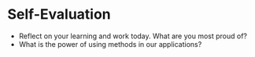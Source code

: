# Self-Evaluation

- Reflect on your learning and work today. What are you most proud of?
- What is the power of using methods in our applications?